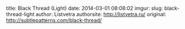 title: Black Thread (Light)
date: 2014-03-01 08:08:02
imgur: 
slug: black-thread-light
author: Listvetra
authorsite: http://listvetra.ru/
original: http://subtlepatterns.com/black-thread/
